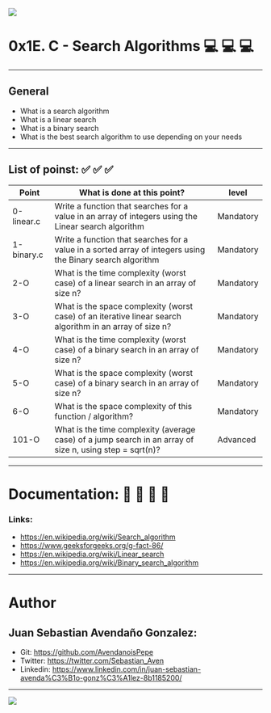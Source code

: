 ![](https://s3.amazonaws.com/intranet-projects-files/holbertonschool-higher-level_programming+/305/1f1ihd.jpg)

# 0x1E. C - Search Algorithms 💻   💻   💻 

------------

## General

- What is a search algorithm
- What is a linear search
- What is a binary search
- What is the best search algorithm to use depending on your needs

------------

## List of poinst:  ✅   ✅   ✅ 

|  Point | What is done at this point? | level |
| ------------ | ------------ | ------------ |
| 0-linear.c | Write a function that searches for a value in an array of integers using the Linear search algorithm | Mandatory |
| 1-binary.c | Write a function that searches for a value in a sorted array of integers using the Binary search algorithm | Mandatory | 
| 2-O | What is the time complexity (worst case) of a linear search in an array of size n? | Mandatory | 
| 3-O | What is the space complexity (worst case) of an iterative linear search algorithm in an array of size n? | Mandatory | 
| 4-O | What is the time complexity (worst case) of a binary search in an array of size n? | Mandatory | 
| 5-O | What is the space complexity (worst case) of a binary search in an array of size n? | Mandatory | 
| 6-O | What is the space complexity of this function / algorithm? | Mandatory | 
| 101-O | What is the time complexity (average case) of a jump search in an array of size n, using step = sqrt(n)? | Advanced |

------------

# Documentation: 📜 📃 📜 📃
### Links:

- https://en.wikipedia.org/wiki/Search_algorithm
- https://www.geeksforgeeks.org/g-fact-86/
- https://en.wikipedia.org/wiki/Linear_search
- https://en.wikipedia.org/wiki/Binary_search_algorithm


------------

# Author

## Juan Sebastian Avendaño Gonzalez:
- Git: https://github.com/AvendanoisPepe
- Twitter: https://twitter.com/Sebastian_Aven
- Linkedin: https://www.linkedin.com/in/juan-sebastian-avenda%C3%B1o-gonz%C3%A1lez-8b1185200/

------------


![](https://i.imgur.com/HPJ8Qn8.jpg)